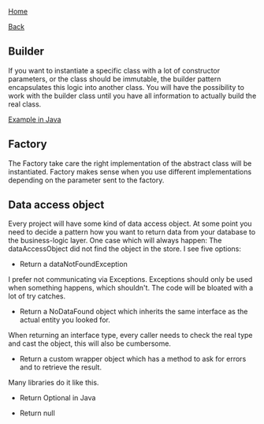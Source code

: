 [Home](/)

[Back](../index.md)

## Builder
If you want to instantiate a specific class with a lot of constructor parameters, or the class should be immutable, 
the builder pattern encapsulates this logic into another class. You will have the possibility to work with the builder class until you have all information to actually build the real class.

[Example in Java](../java/builder-pattern.md)   

## Factory
The Factory take care the right implementation of the abstract class will be instantiated. Factory makes sense when you use different implementations depending on the parameter sent to the factory.

## Data access object
Every project will have some kind of data access object. At some point you need to decide a pattern how you want to return data from your database to the business-logic layer.
One case which will always happen: The dataAccessObject did not find the object in the store. I see five options:

* Return a dataNotFoundException

I prefer not communicating via Exceptions. Exceptions should only be used when something happens, which shouldn't. The code will be bloated with a lot of try catches.
* Return a NoDataFound object which inherits the same interface as the actual entity you looked for.

When returning an interface type, every caller needs to check the real type and cast the object, this will also be cumbersome.
* Return a custom wrapper object which has a method to ask for errors and to retrieve the result.

Many libraries do it like this.
* Return Optional<T> in Java 

* Return null